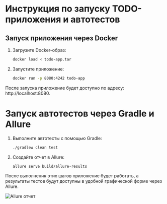 # Инструкция по запуску TODO-приложения и автотестов

## Запуск приложения через Docker

1. Загрузите Docker-образ:
   ```bash
   docker load < todo-app.tar

2. Запустите приложение:

   ```bash
   docker run -p 8080:4242 todo-app

После запуска приложение будет доступно по адресу: http://localhost:8080.



# Запуск автотестов через Gradle и Allure

1. Выполните автотесты с помощью Gradle:
   ```bash
   ./gradlew clean test

2. Создайте отчет в Allure:

   ```bash
   allure serve build/allure-results

После выполнения этих шагов приложение будет работать, а результаты тестов будут доступны в удобной графической форме через Allure.

![Allure отчет](images/allure.png)
